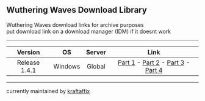 ## Wuthering Waves Download Library
Wuthering Waves download links for archive purposes \
put download link on a download manager (IDM) if it doesnt work
___
| Version | OS | Server | Link |
|:-------:|:--:|:------:|:----:|
| Release 1.4.1 | Windows | Global | [Part 1](https://hw-pcdownload-qcloud.aki-game.net/pcstarter/prod/game/G153/1.4.1/EMNj0aMLL8Dch8osjR0JtB7RMIelvyD6/zip/Client/Content/Paks/pakchunk4-WindowsNoEditor.pak) - [Part 2](https://hw-pcdownload-qcloud.aki-game.net/pcstarter/prod/game/G153/1.4.1/EMNj0aMLL8Dch8osjR0JtB7RMIelvyD6/zip/Client/Content/Paks/pakchunk1-WindowsNoEditor.pak) - [Part 3](https://hw-pcdownload-qcloud.aki-game.net/pcstarter/prod/game/G153/1.4.1/EMNj0aMLL8Dch8osjR0JtB7RMIelvyD6/zip/Client/Content/Paks/pakchunk10-WindowsNoEditor.pak) - [Part 4](https://hw-pcdownload-qcloud.aki-game.net/pcstarter/prod/game/G153/1.4.1/EMNj0aMLL8Dch8osjR0JtB7RMIelvyD6/zip/Client/Content/Paks/pakchunk0-WindowsNoEditor.pak) |
___
currently maintained by [kraftaffix](https://github.com/KraftAffix)
